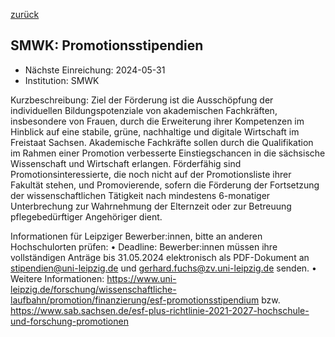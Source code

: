 [zurück](/funding/)

## SMWK: Promotionsstipendien

* Nächste Einreichung: 2024-05-31
* Institution: SMWK

Kurzbeschreibung: Ziel der Förderung ist die Ausschöpfung der individuellen Bildungspotenziale von akademischen Fachkräften, insbesondere von Frauen, durch die Erweiterung ihrer Kompetenzen im Hinblick auf eine stabile, grüne, nachhaltige und digitale Wirtschaft im Freistaat Sachsen. Akademische Fachkräfte sollen durch die Qualifikation im Rahmen einer Promotion verbesserte Einstiegschancen in die sächsische Wissenschaft und Wirtschaft erlangen. Förderfähig sind Promotionsinteressierte, die noch nicht auf der Promotionsliste ihrer Fakultät stehen, und Promovierende, sofern die Förderung der Fortsetzung der wissenschaftlichen Tätigkeit nach mindestens 6-monatiger Unterbrechung zur Wahrnehmung der Elternzeit oder zur Betreuung pflegebedürftiger Angehöriger dient.

Informationen für Leipziger Bewerber:innen, bitte an anderen Hochschulorten prüfen:
• Deadline: Bewerber:innen müssen ihre vollständigen Anträge bis 31.05.2024 elektronisch als PDF-Dokument an stipendien@uni-leipzig.de und gerhard.fuchs@zv.uni-leipzig.de senden.
• Weitere Informationen: https://www.uni-leipzig.de/forschung/wissenschaftliche-laufbahn/promotion/finanzierung/esf-promotionsstipendium bzw. https://www.sab.sachsen.de/esf-plus-richtlinie-2021-2027-hochschule-und-forschung-promotionen